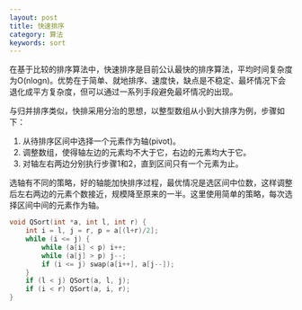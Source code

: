 ```yaml
---
layout: post
title: 快速排序
category: 算法
keywords: sort
---
```


在基于比较的排序算法中，快速排序是目前公认最快的排序算法，平均时间复杂度为O(nlogn)。优势在于简单、就地排序、速度快，缺点是不稳定、最坏情况下会退化成平方复杂度，但可以通过一系列手段避免最坏情况的出现。

与归并排序类似，快排采用分治的思想，以整型数组从小到大排序为例，步骤如下：

1. 从待排序区间中选择一个元素作为轴(pivot)。
2. 调整数组，使得轴左边的元素均不大于它，右边的元素均大于它。
3. 对轴左右两边分别执行步骤1和2，直到区间只有一个元素为止。

选轴有不同的策略，好的轴能加快排序过程，最优情况是选区间中位数，这样调整后左右两边的元素个数接近，规模降至原来的一半。这里使用简单的策略，每次选择区间中间的元素作为轴。

```cpp
void QSort(int *a, int l, int r) {
    int i = l, j = r, p = a[(l+r)/2];
    while (i <= j) {
        while (a[i] < p) i++;
        while (a[j] > p) j--;
        if (i <= j) swap(a[i++], a[j--]);
    }
    if (l < j) QSort(a, l, j);
    if (i < r) QSort(a, i, r);
}
```

